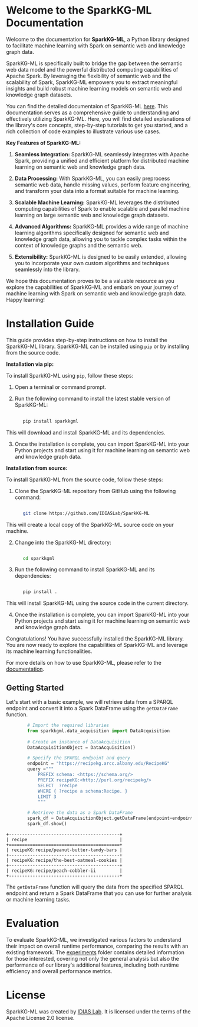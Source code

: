 Welcome to the SparkKG-ML Documentation
====================================

Welcome to the documentation for **SparkKG-ML**, a Python library designed to facilitate machine learning with Spark on semantic web and knowledge graph data. 

SparkKG-ML is specifically built to bridge the gap between the semantic web data model and the powerful distributed computing capabilities of Apache Spark. By leveraging the flexibility of semantic web and the scalability of Spark, SparkKG-ML empowers you to extract meaningful insights and build robust machine learning models on semantic web and knowledge graph datasets.

You can find the detailed documentaion of SparkKG-ML [here](https://sparkkgml.readthedocs.io/en/latest/index.html#). This documentation serves as a comprehensive guide to understanding and effectively utilizing SparkKG-ML. Here, you will find detailed explanations of the library's core concepts, step-by-step tutorials to get you started, and a rich collection of code examples to illustrate various use cases.

**Key Features of SparkKG-ML:**

1. **Seamless Integration:** SparkKG-ML seamlessly integrates with Apache Spark, providing a unified and efficient platform for distributed machine learning on semantic web and knowledge graph data.

2. **Data Processing:** With SparkKG-ML, you can easily preprocess semantic web data, handle missing values, perform feature engineering, and transform your data into a format suitable for machine learning.

3. **Scalable Machine Learning:** SparkKG-ML leverages the distributed computing capabilities of Spark to enable scalable and parallel machine learning on large semantic web and knowledge graph datasets.

4. **Advanced Algorithms:** SparkKG-ML provides a wide range of machine learning algorithms specifically designed for semantic web and knowledge graph data, allowing you to tackle complex tasks within the context of knowledge graphs and the semantic web.

5. **Extensibility:** SparkKG-ML is designed to be easily extended, allowing you to incorporate your own custom algorithms and techniques seamlessly into the library.

We hope this documentation proves to be a valuable resource as you explore the capabilities of SparkKG-ML and embark on your journey of machine learning with Spark on semantic web and knowledge graph data. Happy learning!

Installation Guide
==================

This guide provides step-by-step instructions on how to install the SparkKG-ML library. SparkKG-ML can be installed using `pip` or by installing from the source code.

**Installation via pip:**

To install SparkKG-ML using `pip`, follow these steps:

1. Open a terminal or command prompt.

2. Run the following command to install the latest stable version of SparkKG-ML:

   ```bash
      
      pip install sparkkgml

This will download and install SparkKG-ML and its dependencies.

3. Once the installation is complete, you can import SparkKG-ML into your Python projects and start using it for machine learning on semantic web and knowledge graph data.

**Installation from source:**

To install SparkKG-ML from the source code, follow these steps:

1. Clone the SparkKG-ML repository from GitHub using the following command:

   ```bash

      git clone https://github.com/IDIASLab/SparkKG-ML

This will create a local copy of the SparkKG-ML source code on your machine.

2. Change into the SparkKG-ML directory:

   ```bash

      cd sparkkgml

3. Run the following command to install SparkKG-ML and its dependencies:

   ```bash

      pip install .

This will install SparkKG-ML using the source code in the current directory.

4. Once the installation is complete, you can import SparkKG-ML into your Python projects and start using it for machine learning on semantic web and knowledge graph data.

Congratulations! You have successfully installed the SparkKG-ML library. You are now ready to explore the capabilities of SparkKG-ML and leverage its machine learning functionalities.

For more details on how to use SparkKG-ML, please refer to the [documentation](https://sparkkgml.readthedocs.io/en/latest/index.html#).

## Getting Started

Let's start with a basic example, we will retrieve data from a SPARQL endpoint and convert it into a Spark DataFrame using the `getDataFrame` function.

```python
        # Import the required libraries
        from sparkkgml.data_acquisition import DataAcquisition
        
        # Create an instance of DataAcquisition 
        DataAcquisitionObject = DataAcquisition()

        # Specify the SPARQL endpoint and query
        endpoint = "https://recipekg.arcc.albany.edu/RecipeKG"
        query ="""
            PREFIX schema: <https://schema.org/>
            PREFIX recipeKG:<http://purl.org/recipekg/>
            SELECT  ?recipe
            WHERE { ?recipe a schema:Recipe. }
            LIMIT 3
            """

        # Retrieve the data as a Spark DataFrame
        spark_df = DataAcquisitionObject.getDataFrame(endpoint=endpoint, query=query)
        spark_df.show()
```

    +------------------------------------------+
    | recipe                                   |
    +==========================================+
    | recipeKG:recipe/peanut-butter-tandy-bars |
    +------------------------------------------+
    | recipeKG:recipe/the-best-oatmeal-cookies |
    +------------------------------------------+
    | recipeKG:recipe/peach-cobbler-ii         |
    +------------------------------------------+

The ``getDataFrame`` function will query the data from the specified SPARQL endpoint and return a Spark DataFrame that you can use for further analysis or machine learning tasks.

Evaluation
==========

To evaluate SparkKG-ML, we investigated various factors to understand their impact on overall runtime performance, comparing the results with an existing framework. The [experiments](https://github.com/IDIASLab/SparkKG-ML/tree/main/experiments) folder contains detailed information for those interested, covering not only the general analysis but also the performance of our library's additional features, including both runtime efficiency and overall performance metrics.

License
=========

SparkKG-ML was created by [IDIAS Lab](http://www.cs.albany.edu/~cchelmis/ideaslab.html). It is licensed under the terms of the Apache License 2.0 license.


